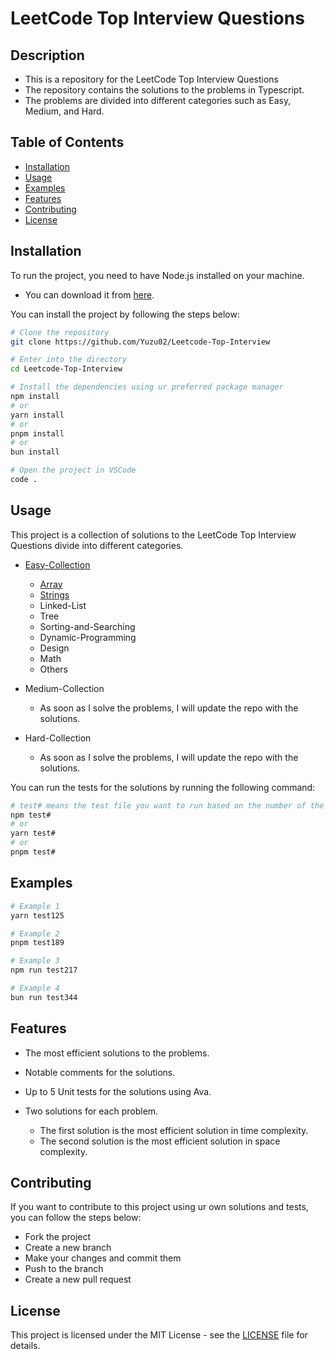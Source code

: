# LeetCode Top Interview Questions

## Description

- This is a repository for the LeetCode Top Interview Questions
- The repository contains the solutions to the problems in Typescript.
- The problems are divided into different categories such as Easy, Medium, and Hard.

## Table of Contents

- [Installation](#installation)
- [Usage](#usage)
- [Examples](#examples)
- [Features](#features)
- [Contributing](#contributing)
- [License](#license)

## Installation

To run the project, you need to have Node.js installed on your machine.

- You can download it from [here](https://nodejs.org/).

You can install the project by following the steps below:

```bash
# Clone the repository
git clone https://github.com/Yuzu02/Leetcode-Top-Interview

# Enter into the directory
cd Leetcode-Top-Interview

# Install the dependencies using ur preferred package manager
npm install
# or
yarn install
# or
pnpm install
# or
bun install

# Open the project in VSCode
code .
```

## Usage

This project is a collection of solutions to the LeetCode Top Interview Questions divide into different categories.

- [Easy-Collection](Easy-Collection) 

  - [Array](Easy-Collection/Array) 
  - [Strings](Easy-Collection/Strings) 
  - Linked-List
  - Tree
  - Sorting-and-Searching
  - Dynamic-Programming
  - Design
  - Math
  - Others

- Medium-Collection

  - As soon as I solve the problems, I will update the repo with the solutions.

- Hard-Collection

  - As soon as I solve the problems, I will update the repo with the solutions.

You can run the tests for the solutions by running the following command:

```bash
# test# means the test file you want to run based on the number of the problem, e.g. test1, test2, test3, etc.
npm test#
# or
yarn test#
# or
pnpm test#
```

## Examples

```bash
# Example 1
yarn test125

# Example 2
pnpm test189

# Example 3
npm run test217

# Example 4
bun run test344
```

## Features

- The most efficient solutions to the problems.
- Notable comments for the solutions.
- Up to 5 Unit tests for the solutions using Ava.
- Two solutions for each problem.

  - The first solution is the most efficient solution in time complexity.
  - The second solution is the most efficient solution in space complexity.

## Contributing

If you want to contribute to this project using ur own solutions and tests, you can follow the steps below:

- Fork the project
- Create a new branch
- Make your changes and commit them
- Push to the branch
- Create a new pull request

## License

This project is licensed under the MIT License - see the [LICENSE](LICENSE) file for details.
